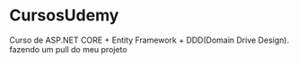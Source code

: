 # CursosUdemy

Curso de ASP.NET CORE + Entity Framework + DDD(Domain Drive Design).
fazendo um pull do meu projeto
